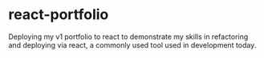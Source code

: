 # react-portfolio
Deploying my v1 portfolio to react to demonstrate my skills in refactoring and deploying via react, a commonly used tool used in development today.
